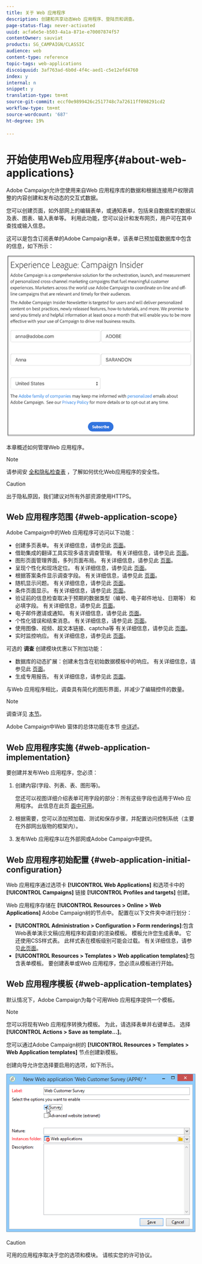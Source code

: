 ```yaml
---
title: 关于 Web 应用程序
description: 创建和共享动态Web 应用程序、登陆页和调查。
page-status-flag: never-activated
uuid: acfa6e5e-b503-4a1a-871e-e70007874f57
contentOwner: sauviat
products: SG_CAMPAIGN/CLASSIC
audience: web
content-type: reference
topic-tags: web-applications
discoiquuid: 3af763ad-6b0d-4f4c-aed1-c5e12efd4760
index: y
internal: n
snippet: y
translation-type: tm+mt
source-git-commit: eccf0e9899426c2517748c7a72611ff098291cd2
workflow-type: tm+mt
source-wordcount: '687'
ht-degree: 19%

---
```



# 开始使用Web应用程序{#about-web-applications}

Adobe Campaign允许您使用来自Web 应用程序库的数据和根据连接用户权限调整的内容创建和发布动态的交互式数据。

您可以创建页面，如外部网上的编辑表单，或通知表单，包括来自数据库的数据以及表、图表、输入表单等。 利用此功能，您可以设计和发布网页，用户可在其中查找或输入信息。

这可以是包含订阅表单的Adobe Campaign表单，该表单已预加载数据库中包含的信息，如下所示：

![](assets/webapp_form_sample.png)

本章概述如何管理Web 应用程序。

>[!NOTE]
>
>请参阅安 [全和隐私检查表](https://helpx.adobe.com/cn/campaign/kb/acc-security.html) ，了解如何优化Web应用程序的安全性。

>[!CAUTION]
>
>出于隐私原因，我们建议对所有外部资源使用HTTPS。

## Web 应用程序范围 {#web-application-scope}

Adobe Campaign中的Web 应用程序可访问以下功能：

* 创建多页表单。 有关详细信息，请参见此 [ 页面](../../web/using/about-web-forms.md)。
* 借助集成的翻译工具实现多语言调查管理。 有关详细信息，请参见此 [ 页面](../../web/using/translating-a-web-application.md)。
* 图形页面管理界面，多列页面布局。 有关详细信息，请参见此 [ 页面](../../web/using/designing-a-web-application.md)。
* 呈现个性化和现场定位。 有关详细信息，请参见此 [ 页面](../../web/using/editing-content.md#adding-personalization-content)。
* 根据答案条件显示调查字段。 有关详细信息，请参见此 [ 页面](../../web/using/form-rendering.md#defining-fields-conditional-display)。
* 随机显示问题。 有关详细信息，请参见此 [ 页面](../../web/using/building-a-survey.md#adding-questions)。
* 条件页面显示。 有关详细信息，请参见此 [ 页面](../../web/using/defining-web-forms-page-sequencing.md#conditional-page-display)。
* 验证前的信息检查取决于预期的数据类型（编号、电子邮件地址、日期等） 和必填字段。 有关详细信息，请参见此 [ 页面](../../web/using/form-rendering.md#defining-control-settings)。
* 电子邮件邀请或通知。 有关详细信息，请参见此 [ 页面](../../web/using/publishing-a-web-form.md#delivering-a-form-via-email)。
* 个性化错误和结束消息。 有关详细信息，请参见此 [ 页面](../../web/using/defining-web-forms-properties.md#setting-up-an-error-page)。
* 使用图像、视频、超文本链接、captcha等 有关详细信息，请参见此 [ 页面](../../web/using/editing-content.md)。
* 实时监控响应。 有关详细信息，请参见此 [ 页面](../../web/using/publish--track-and-use-collected-data.md#response-tracking)。

可选的 **调查** 创建模块优惠以下附加功能：

* 数据库的动态扩展：创建未包含在初始数据模板中的响应。 有关详细信息，请参见此 [ 页面](../../web/using/managing-answers.md#storing-collected-answers)。
* 生成专用报告。 有关详细信息，请参见此 [ 页面](../../web/using/publish--track-and-use-collected-data.md#reports-on-surveys)。

与Web 应用程序相比，调查具有简化的图形界面，并减少了编辑控件的数量。

>[!NOTE]
>
>调查详见 [本节](../../web/using/about-surveys.md)。
>
>Adobe Campaign中Web 窗体的总体功能在本节 [中详述](../../web/using/about-web-forms.md)。

## Web 应用程序实施 {#web-application-implementation}

要创建并发布Web 应用程序，您必须：

1. 创建内容(字段、列表、表、图形等)。

   您还可以视图详细介绍表单可用字段的部分：所有这些字段也适用于Web 应用程序。 此信息在此页 [面中可用](../../web/using/adding-fields-to-a-web-form.md)。

1. 根据需要，您可以添加预加载、测试和保存步骤，并配置访问控制系统（主要在外部网出版物的框架内）。
1. 发布Web 应用程序以在外部网或Adobe Campaign中提供。

## Web 应用程序初始配置 {#web-application-initial-configuration}

Web 应用程序通过选项卡 **[!UICONTROL Web Applications]** 和选项卡中的 **[!UICONTROL Campaigns]** 链接 **[!UICONTROL Profiles and targets]** 创建。

Web 应用程序存储在 **[!UICONTROL Resources > Online > Web Applications]** Adobe Campaign树的节点中。 配置在以下文件夹中进行划分：

* **[!UICONTROL Administration > Configuration > Form renderings]**:包含Web表单演示文稿(应用程序和调查)的渲染模板。 模板允许您生成表单。 它还使用CSS样式表。 此样式表在模板级别可能会过载。 有关详细信息，请参见[此页面](../../web/using/form-rendering.md#selecting-the-form-rendering-template)。
* **[!UICONTROL Resources > Templates > Web application templates]**:包含表单模板。 要创建表单或Web 应用程序，您必须从模板进行开始。

## Web 应用程序模板 {#web-application-templates}

默认情况下，Adobe Campaign为每个可用Web 应用程序提供一个模板。

>[!NOTE]
>
>您可以将现有Web 应用程序转换为模板。 为此，请选择表单并右键单击。 选择 **[!UICONTROL Actions > Save as template...]**。

您可以通过Adobe Campaign树的 **[!UICONTROL Resources > Templates > Web Application templates]** 节点创建新模板。

创建向导允许您选择要启用的选项，如下所示。

![](assets/webapp_create_template.png)

>[!CAUTION]
>
>可用的应用程序取决于您的选项和模块。 请核实您的许可协议。

